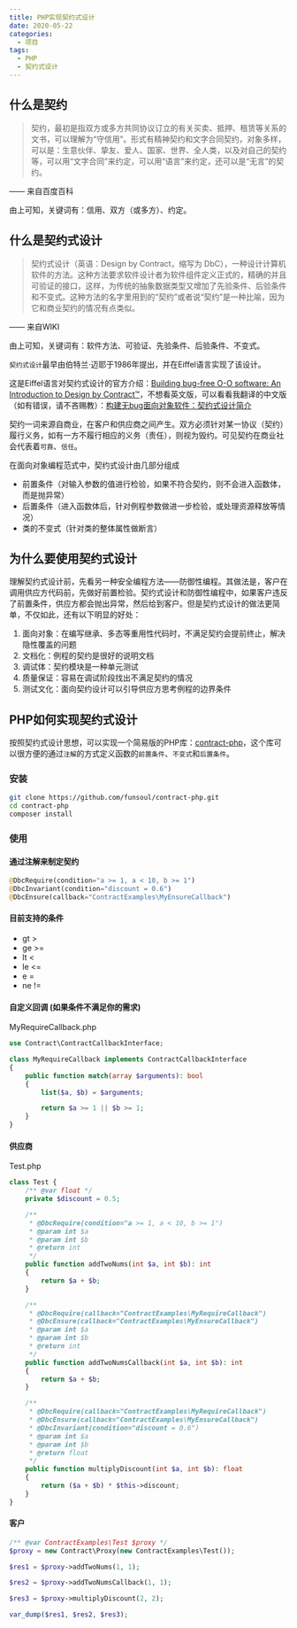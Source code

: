 ```yaml
---
title: PHP实现契约式设计
date: 2020-05-22
categories:
  - 项目
tags: 
  - PHP 
  - 契约式设计
---
```


## 什么是契约

>契约，最初是指双方或多方共同协议订立的有关买卖、抵押、租赁等关系的文书，可以理解为“守信用”。形式有精神契约和文字合同契约，对象多样，可以是：生意伙伴、挚友、爱人、国家、世界、全人类，以及对自己的契约等，可以用“文字合同”来约定，可以用“语言”来约定，还可以是“无言”的契约。

—— 来自百度百科

由上可知，关键词有：信用、双方（或多方）、约定。

## 什么是契约式设计

>契约式设计（英语：Design by Contract，缩写为 DbC），一种设计计算机软件的方法。这种方法要求软件设计者为软件组件定义正式的，精确的并且可验证的接口，这样，为传统的抽象数据类型又增加了先验条件、后验条件和不变式。这种方法的名字里用到的“契约”或者说“契约”是一种比喻，因为它和商业契约的情况有点类似。

—— 来自WIKI

由上可知，关键词有：软件方法、可验证、先验条件、后验条件、不变式。

``契约式设计``最早由伯特兰·迈耶于1986年提出，并在Eiffel语言实现了该设计。

这是Eiffel语言对契约式设计的官方介绍：[Building bug-free O-O software: An Introduction to Design by Contract™](https://www.eiffel.com/values/design-by-contract/introduction/)，不想看英文版，可以看看我翻译的中文版（如有错误，请不吝赐教）：[构建无bug面向对象软件：契约式设计简介](https://funsoul.gitbook.io/notebook/she-ji-mo-shi/yi-gou-jian-wu-bug-mian-xiang-dui-xiang-ruan-jian-qi-yue-shi-she-ji-jian-jie)

契约一词来源自商业，在客户和供应商之间产生。双方必须针对某一协议（契约）履行义务，如有一方不履行相应的义务（责任），则视为毁约。可见契约在商业社会代表着``可靠``、``信任``。

在面向对象编程范式中，契约式设计由几部分组成

- 前置条件（对输入参数的值进行检验，如果不符合契约，则不会进入函数体，而是抛异常）
- 后置条件（进入函数体后，针对例程参数做进一步检验，或处理资源释放等情况）
- 类的不变式（针对类的整体属性做断言）

## 为什么要使用契约式设计

理解契约式设计前，先看另一种安全编程方法——防御性编程。其做法是，客户在调用供应方代码前，先做好前置检验。契约式设计和防御性编程中，如果客户违反了前置条件，供应方都会抛出异常，然后给到客户。但是契约式设计的做法更简单，不仅如此，还有以下明显的好处：

1. 面向对象：在编写继承、多态等重用性代码时，不满足契约会提前终止，解决隐性覆盖的问题
2. 文档化：例程的契约是很好的说明文档
3. 调试体：契约模块是一种单元测试
4. 质量保证：容易在调试阶段找出不满足契约的情况
5. 测试文化：面向契约设计可以引导供应方思考例程的边界条件

## PHP如何实现契约式设计

按照契约式设计思想，可以实现一个简易版的PHP库：[contract-php](https://github.com/funsoul/contract-php)，这个库可以很方便的通过``注解``的方式定义函数的``前置条件``、``不变式``和``后置条件``。

### 安装

```bash
git clone https://github.com/funsoul/contract-php.git
cd contract-php
composer install
```

### 使用

#### 通过注解来制定契约

```php
@DbcRequire(condition="a >= 1, a < 10, b >= 1")
@DbcInvariant(condition="discount = 0.6")
@DbcEnsure(callback="ContractExamples\MyEnsureCallback")
```

#### 目前支持的条件

- gt >
- ge >=
- lt <
- le <=
- e =
- ne !=

#### 自定义回调 (如果条件不满足你的需求)

MyRequireCallback.php

```php
use Contract\ContractCallbackInterface;

class MyRequireCallback implements ContractCallbackInterface
{
    public function match(array $arguments): bool
    {
        list($a, $b) = $arguments;

        return $a >= 1 || $b >= 1;
    }
}
```

#### 供应商

Test.php

```php
class Test {
    /** @var float */
    private $discount = 0.5;

    /**
     * @DbcRequire(condition="a >= 1, a < 10, b >= 1")
     * @param int $a
     * @param int $b
     * @return int
     */
    public function addTwoNums(int $a, int $b): int
    {
        return $a + $b;
    }

    /**
     * @DbcRequire(callback="ContractExamples\MyRequireCallback")
     * @DbcEnsure(callback="ContractExamples\MyEnsureCallback")
     * @param int $a
     * @param int $b
     * @return int
     */
    public function addTwoNumsCallback(int $a, int $b): int
    {
        return $a + $b;
    }

    /**
     * @DbcRequire(callback="ContractExamples\MyRequireCallback")
     * @DbcEnsure(callback="ContractExamples\MyEnsureCallback")
     * @DbcInvariant(condition="discount = 0.6")
     * @param int $a
     * @param int $b
     * @return float
     */
    public function multiplyDiscount(int $a, int $b): float
    {
        return ($a + $b) * $this->discount;
    }
}
```

#### 客户

```php
/** @var ContractExamples\Test $proxy */
$proxy = new Contract\Proxy(new ContractExamples\Test());

$res1 = $proxy->addTwoNums(1, 1);

$res2 = $proxy->addTwoNumsCallback(1, 1);

$res3 = $proxy->multiplyDiscount(2, 2);

var_dump($res1, $res2, $res3);
```